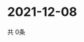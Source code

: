 # 2021-12-08
  共 0条

  <!-- BEGIN -->
  <!-- 最后更新时间Wed Dec 08 2021 04:05:58 GMT+0000 (Coordinated Universal Time) -->
  
  <!-- END -->
  
  